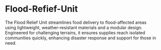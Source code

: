 # Flood-Refief-Unit
The Flood Relief Unit streamlines food delivery to flood-affected areas using lightweight, weather-resistant materials and a modular design. Engineered for challenging terrains, it ensures supplies reach isolated communities quickly, enhancing disaster response and support for those in need.
